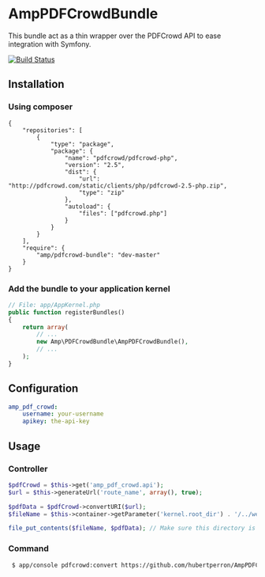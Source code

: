 AmpPDFCrowdBundle
=================

This bundle act as a thin wrapper over the PDFCrowd API to ease integration with Symfony.

[![Build Status](https://secure.travis-ci.org/hubertperron/AmpPDFCrowdBundle.png)](http://travis-ci.org/hubertperron/AmpPDFCrowdBundle)

## Installation

### Using composer

    {
        "repositories": [
            {
                "type": "package",
                "package": {
                    "name": "pdfcrowd/pdfcrowd-php",
                    "version": "2.5",
                    "dist": {
                        "url": "http://pdfcrowd.com/static/clients/php/pdfcrowd-2.5-php.zip",
                        "type": "zip"
                    },
                    "autoload": {
                        "files": ["pdfcrowd.php"]
                    }
                }
            }
        ],
        "require": {
            "amp/pdfcrowd-bundle": "dev-master"
        }
    }

### Add the bundle to your application kernel

``` php
// File: app/AppKernel.php
public function registerBundles()
{
    return array(
        // ...
        new Amp\PDFCrowdBundle\AmpPDFCrowdBundle(),
        // ...
    );
}
```

## Configuration

``` yaml
amp_pdf_crowd:
    username: your-username
    apikey: the-api-key
```

## Usage

### Controller

``` php
$pdfCrowd = $this->get('amp_pdf_crowd.api');
$url = $this->generateUrl('route_name', array(), true);

$pdfData = $pdfCrowd->convertURI($url);
$fileName = $this->container->getParameter('kernel.root_dir') . '/../web/pdfs/example.pdf';

file_put_contents($fileName, $pdfData); // Make sure this directory is writable
```

### Command

``` bash
 $ app/console pdfcrowd:convert https://github.com/hubertperron/AmpPDFCrowdBundle web/pdfs/example.pdf
```
